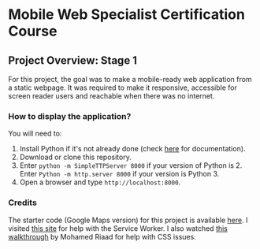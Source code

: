 # Mobile Web Specialist Certification Course

## Project Overview: Stage 1

For this project, the goal was to make a mobile-ready web application from a static webpage. It was required to make it responsive, accessible for screen reader users and reachable when there was no internet.

### How to display the application?

You will need to:

1. Install Python if it's not already done (check [here](https://www.python.org/downloads/) for documentation).
2. Download or clone this repository.
3. Enter `python -m SimpleTTPServer 8000` if your version of Python is 2. Enter `Python -m http.server 8000` if your version is Python 3.
4. Open a browser and type `http://localhost:8000`.

### Credits

The starter code (Google Maps version) for this project is available [here](https://github.com/udacity/mws-restaurant-stage-1/tree/google-maps). I visited [this site](https://developer.mozilla.org/fr/docs/Web/API/Service_Worker_API/Using_Service_Workers) for help with the Service Worker. I also watched [this walkthrough](https://www.youtube.com/watch?v=jsGs9z7TuyY) by Mohamed Riaad for help with CSS issues.